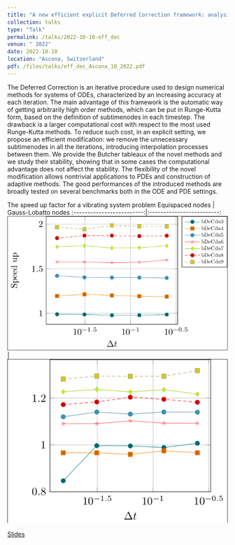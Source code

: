 ```yaml
---
title: "A new efficient explicit Deferred Correction framework: analysis and applications to hyperbolic PDEs and adaptivity"
collection: talks
type: "Talk"
permalink: /talks/2022-10-10-eff_dec
venue: " 2022"
date: 2022-10-10
location: "Ascona, Switzerland"
pdf: /files/talks/eff_dec_Ascona_10_2022.pdf
---
```


The Deferred Correction is an iterative procedure used to design numerical methods for systems of ODEs, characterized by an increasing accuracy at each iteration.
The main advantage of this framework is the automatic way of getting arbitrarily high order methods, which can be put in Runge-Kutta form, based on the definition of subtimenodes in each timestep.
The drawback is a larger computational cost with respect to the most used Runge-Kutta methods.
To reduce such cost, in an explicit setting, we propose an efficient modification: we remove the unnecessary subtimenodes in all the iterations, introducing interpolation processes between them.
We provide the Butcher tableaux of the novel methods and we study their stability, showing that in some cases the computational advantage does not affect the stability. 
The flexibility of the novel modification allows nontrivial applications to PDEs and construction of adaptive methods.
The good performances of the introduced methods are broadly tested on several benchmarks both in the ODE and PDE settings.


The speed up factor for a vibrating system problem
Equispaced nodes     |  Gauss-Lobatto nodes 
:-------------------------:|:-------------------------:
![FOM simulation](/files/images/posts/eff_Dec/pic_16.png)|![ROM simulation](/files/images/posts/eff_Dec/pic_17.png)



[Slides](/files/talks/eff_dec_Ascona_10_2022.pdf)

